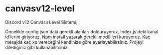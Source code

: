 # canvasv12-level
Discord v12 Canvaslı Level Sistemi;

Öncelikle config.json'daki gerekli alanları dolduruyoruz.
İndex.js'deki kanal id'lerini giriyoruz.
Npm install yazarak gerekli modülleri kuruyoruz.
Kaç mesajda kaç xp vereceğini kendinize göre ayarlayabilirsiniz.
Projeyi dilediğiniz gibi kullanabilirsiniz.
